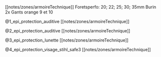 [[notes/zones/armoireTechnique]]
Foretsperfo:
20; 22; 25; 30; 35mm
Burin 2x
Gants orange 9 et 10

@1_epi_protection_auditive [[notes/zones/armoireTechnique]]

@2_epi_protection_auditive [[notes/zones/armoireTechnique]]

@3_epi_protection_lunette [[notes/zones/armoireTechnique]]

@4_epi_protection_visage_stihl_safe3 [[notes/zones/armoireTechnique]]



